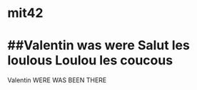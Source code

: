 # mit42

##Valentin was were 
Salut les loulous
Loulou les coucous
=======
Valentin WERE WAS BEEN THERE

